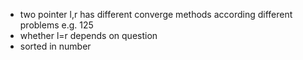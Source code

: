 - two pointer l,r has different converge methods according different problems e.g. 125 
- whether l=r depends on question
- sorted in number 
